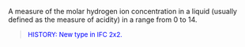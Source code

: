 ﻿A measure of the molar hydrogen ion concentration in a liquid (usually defined as the measure of acidity) in a range from 0 to 14.

> <font color="#0000FF" size="-1">HISTORY: New type in IFC 2x2.</font>
>